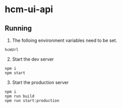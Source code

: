 # hcm-ui-api

## Running
1. The folloing environment variables need to be set.
```
hcmUrl
```
2. Start the dev server
```
npm i
npm start
```
3. Start the production server
```
npm i
npm run build
npm run start:production
```
